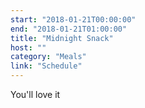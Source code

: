```yaml
---
start: "2018-01-21T00:00:00"
end: "2018-01-21T01:00:00"
title: "Midnight Snack"
host: ""
category: "Meals"
link: "Schedule"
---
```

You'll love it

